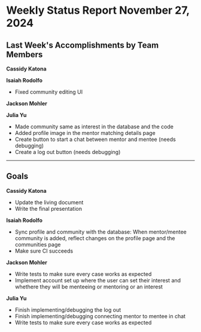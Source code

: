 # Weekly Status Report November 27, 2024

## Last Week's Accomplishments by Team Members

**Cassidy Katona**

**Isaiah Rodolfo**

- Fixed community editing UI

**Jackson Mohler**


**Julia Yu**

- Made community same as interest in the database and the code
- Added profile image in the mentor matching details page
- Create button to start a chat between mentor and mentee (needs debugging)
- Create a log out button (needs debugging)

---

## Goals

**Cassidy Katona**

- Update the living document
- Write the final presentation

**Isaiah Rodolfo**

- Sync profile and community with the database: When mentor/mentee community is added, reflect changes on the profile page and the communities page
- Make sure CI succeeds

**Jackson Mohler**

- Write tests to make sure every case works as expected
- Implement account set up where the user can set their interest and whethere they will be menteeing or mentoring or an interest


**Julia Yu**

- Finish implementing/debugging the log out
- Finish implementing/debugging connecting mentor to mentee in chat
- Write tests to make sure every case works as expected
